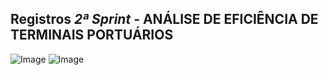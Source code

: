 ## Registros *2ª Sprint* - ANÁLISE DE EFICIÊNCIA DE TERMINAIS PORTUÁRIOS

![Image](https://github.com/user-attachments/assets/2aa0bd82-444d-45b8-8ada-e352e8f1cd8d)
![Image](https://github.com/user-attachments/assets/752d89c3-2ce2-4cfa-87ef-fcd18bd2bd7c)
